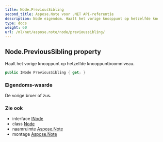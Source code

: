 ```yaml
---
title: Node.PreviousSibling
second_title: Aspose.Note voor .NET API-referentie
description: Node eigendom. Haalt het vorige knooppunt op hetzelfde knooppuntboomniveau.
type: docs
weight: 60
url: /nl/net/aspose.note/node/previoussibling/
---
```

## Node.PreviousSibling property

Haalt het vorige knooppunt op hetzelfde knooppuntboomniveau.

```csharp
public INode PreviousSibling { get; }
```

### Eigendoms-waarde

De vorige broer of zus.

### Zie ook

* interface [INode](../../inode/)
* class [Node](../)
* naamruimte [Aspose.Note](../../node/)
* montage [Aspose.Note](../../../)


